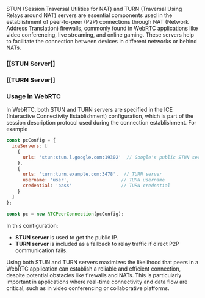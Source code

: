 
STUN (Session Traversal Utilities for NAT) and TURN (Traversal Using Relays around NAT) servers are essential components used in the establishment of peer-to-peer (P2P) connections through NAT (Network Address Translation) firewalls, commonly found in WebRTC applications like video conferencing, live streaming, and online gaming. These servers help to facilitate the connection between devices in different networks or behind NATs.

### [[STUN Server]]


### [[TURN Server]]

### Usage in WebRTC

In WebRTC, both STUN and TURN servers are specified in the ICE (Interactive Connectivity Establishment) configuration, which is part of the session description protocol used during the connection establishment. For example

```javascript
const pcConfig = {
  iceServers: [
    {
      urls: 'stun:stun.l.google.com:19302'  // Google's public STUN server
    },
    {
      urls: 'turn:turn.example.com:3478',  // TURN server
      username: 'user',                   // TURN username
      credential: 'pass'                  // TURN credential
    }
  ]
};

const pc = new RTCPeerConnection(pcConfig);

```

In this configuration:

- **STUN server** is used to get the public IP.
- **TURN server** is included as a fallback to relay traffic if direct P2P communication fails.

Using both STUN and TURN servers maximizes the likelihood that peers in a WebRTC application can establish a reliable and efficient connection, despite potential obstacles like firewalls and NATs. This is particularly important in applications where real-time connectivity and data flow are critical, such as in video conferencing or collaborative platforms.
